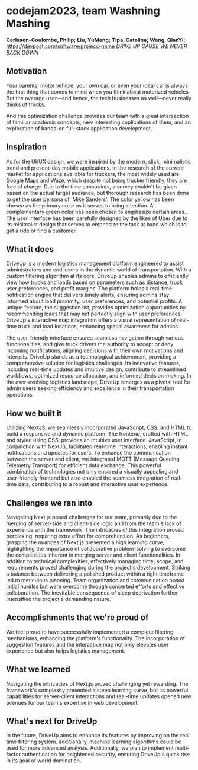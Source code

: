 # codejam2023, team Washning Mashing
**Carlsson-Coulombe, Philip;**
**Liu, YuMeng;**
**Tipa, Catalina;**
**Wang, QianYi;**
https://devpost.com/software/projecc-name
_DRIVE UP CAUSE WE NEVER BACK DOWN_
## Motivation
Your parents' motor vehicle, your own car, or even your ideal car is always the first thing that comes to mind when you think about motorized vehicles. But the average user—and hence, the tech businesses as well—never really thinks of trucks.

And this optimization challenge provides our team with a great intersection of familiar academic concepts, new interesting applications of them, and an exploration of hands-on full-stack application development.

## Inspiration
As for the UI/UX design, we were inspired by the modern, slick, minimalistic trend and present-day mobile applications.
In the research of the current market for applications available for truckers, the most widely used are Google Maps and Waze, which despite not being trucker friendly, they are free of charge. Due to the time constraints, a survey couldn’t be given based on the actual target audience, but thorough research has been done to get the user persona of 'Mike Sanders'. The color yellow has been chosen as the primary color as it serves to bring attention. A complementary green color has been chosen to emphasize certain areas. The user interface has been carefully designed by the likes of Uber due to its minimalist design that serves to emphasize the task at hand which is to get a ride or find a customer.

## What it does
DriveUp is a modern logistics management platform engineered to assist administrators and end-users in the dynamic world of transportation. With a custom filtering algorithm at its core, DriveUp enables admins to efficiently view how trucks and loads  based on parameters such as distance, truck user preferences, and profit margins. The platform holds a real-time notification engine that delivers timely alerts, ensuring admins stay informed about load proximity, user preferences, and potential profits. A unique feature, the suggestion list, provides optimization opportunities by recommending loads that may not perfectly align with user preferences. DriveUp's interactive map integration offers a visual representation of real-time truck and load locations, enhancing spatial awareness for admins.

The user-friendly interface ensures seamless navigation through various functionalities, and give truck drivers the authority to accept or deny incoming notifications, aligning decisions with their own motivations and interests. DriveUp stands as a technological achievement, providing a comprehensive solution for logistics challenges. Its innovative features, including real-time updates and intuitive design, contribute to streamlined workflows, optimized resource allocation, and informed decision-making. In the ever-evolving logistics landscape, DriveUp emerges as a pivotal tool for admin users seeking efficiency and excellence in their transportation operations.

## How we built it
Utilizing NextJS, we seamlessly incorporated JavaScript, CSS, and HTML to build a responsive and dynamic platform. The frontend, crafted with HTML and styled using CSS, provides an intuitive user interface. JavaScript, in conjunction with NextJS, facilitated real-time interactions, enabling instant notifications and updates for users. To enhance the communication between the server and client, we integrated MQTT (Message Queuing Telemetry Transport) for efficient data exchange. This powerful combination of technologies not only ensured a visually appealing and user-friendly frontend but also enabled the seamless integration of real-time data, contributing to a robust and interactive user experience. 

## Challenges we ran into
Navigating Next.js posed challenges for our team, primarily due to the merging of server-side and client-side logic and from the team's lack of experience with the framework. The intricacies of this integration proved perplexing, requiring extra effort for comprehension. As beginners, grasping the nuances of Next.js presented a high learning curve, highlighting the importance of collaborative problem-solving to overcome the complexities inherent in merging server and client functionalities.
In addition to technical complexities, effectively managing time, scope, and requirements proved challenging during the project's development. Striking a balance between delivering a polished product within a tight timeframe led to meticulous planning. Team organization and communication posed initial hurdles but were overcome through concerted efforts and effective collaboration. The inevitable consequence of sleep deprivation further intensified the project's demanding nature.

## Accomplishments that we're proud of
We feel proud to have successfully implemented a complete filtering mechanisms, enhancing the platform's functionality. The incorporation of suggestion features and the interactive map not only elevates user experience but also helps logistics management. 

## What we learned
Navigating the intricacies of Next.js proved challenging yet rewarding. The framework's complexity presented a steep learning curve, but its powerful capabilities for server-client interactions and real-time updates opened new avenues for our team's expertise in web development.

## What's next for DriveUp
In the future, DriveUp aims to enhance its features by improving on the real time filtering system. additionally, machine learning algorithms could be used for more advanced analysis. Additionally, we plan to implement multi-factor authentication for heightened security, ensuring DriveUp's quick rise in its goal of world domination.
